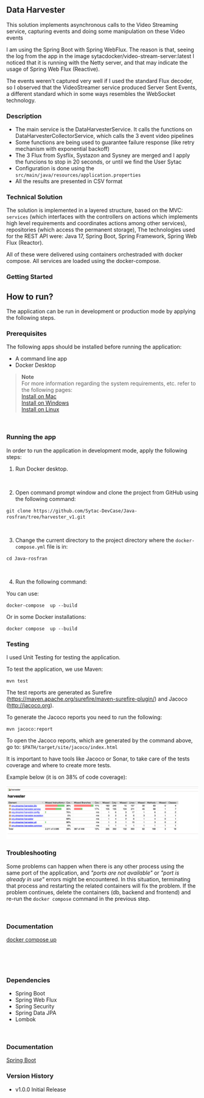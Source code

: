 ## Data Harvester

This solution implements asynchronous calls to the Video Streaming service, capturing events and doing some manipulation on these Video events

I am using the Spring Boot with Spring WebFlux. The reason is that, seeing the log from the app in the image sytacdocker/video-stream-server:latest
I noticed that it is running with the Netty server, and that may indicate the usage of Spring Web Flux (Reactive).

The events weren't captured very well if I used the standard Flux decoder, so I observed that the VideoStreamer service produced Server Sent Events, a
different standard which in some ways resembles the WebSocket technology.

### Description

- The main service is the DataHarvesterService. It calls the functions on DataHarvesterCollectorService, which calls the 3 event video pipelines
- Some functions are being used to guarantee failure response (like retry mechanism with exponential backoff)
- The 3 Flux from Sysflix, Systazon and Sysney are merged and I apply the funcions to stop in 20 seconds, or until we find the User Sytac
- Configuration is done using the `src/main/java/resources/application.properties`
- All the results are presented in CSV format

### Technical Solution

The solution is implemented in a layered structure, based on the MVC: `services` (which interfaces with the controllers on actions which 
implements high level requirements and coordinates actions among other services), repositories (which access the permanent storage),
The technologies used for the REST API were: Java 17, Spring Boot, Spring Framework, Spring Web Flux (Reactor).

All of these were delivered using containers orchestraded with docker compose. All services are loaded using the docker-compose.

### Getting Started

## How to run?

The application can be run in development or production mode by applying the following steps.
<br/>

### Prerequisites

The following apps should be installed before running the application:

- A command line app
- Docker Desktop

> **Note** <br/>
> For more information regarding the system requirements, etc. refer to the following pages: <br/>
> [Install on Mac](https://docs.docker.com/desktop/install/mac-install/)<br/>
> [Install on Windows](https://docs.docker.com/desktop/install/windows-install/)<br/>
> [Install on Linux](https://docs.docker.com/desktop/install/linux-install/)<br/>

<br/>

### Running the app

In order to run the application in development mode, apply the following steps:

1. Run Docker desktop.

<br/>

2. Open command prompt window and clone the project from GitHub using the following command:

```
git clone https://github.com/Sytac-DevCase/Java-rosfran/tree/harvester_v1.git
```
<br/>

3. Change the current directory to the project directory where the `docker-compose.yml` file is in:

```
cd Java-rosfran
```
<br/>

4. Run the following command:

You can use:

```
docker-compose  up --build
```
Or in some Docker installations:
```
docker compose  up --build
```


### Testing

I used  Unit Testing for testing the application.

To test the application, we use Maven:
```
mvn test
```
The test reports are generated as Surefire (https://maven.apache.org/surefire/maven-surefire-plugin/) and Jacoco (http://jacoco.org).

To generate the Jacoco reports you need to run the following:
```
mvn jacoco:report
```
To open the Jacoco reports, which are generated by the command above, go to: `$PATH/target/site/jacoco/index.html`

It is important to have tools like Jacoco or Sonar, to take care of the tests coverage and where to create more tests.

Example below (it is on 38% of code coverage):

![harvester_jacoco_report.png](harvester_jacoco_report.png)

### Troubleshooting

Some problems can happen when there is any other process using the same port of the application, and _"ports are not available"_ or _"port is already in use"_ errors might be encountered.
In this situation, terminating that process and restarting the related containers will fix the problem. If the problem continues,
delete the containers (db, backend and frontend) and re-run the `docker compose` command in the previous step.

<br/>

### Documentation

[docker compose up](https://docs.docker.com/engine/reference/commandline/compose_up/)<br/>


<br/>
<br/>
<br/>

### Dependencies

* Spring Boot
* Spring Web Flux
* Spring Security
* Spring Data JPA
* Lombok

<br/>

### Documentation
[Spring Boot](https://docs.spring.io/spring-boot/docs/current/reference/htmlsingle/)<br/>


### Version History

* v1.0.0 Initial Release

